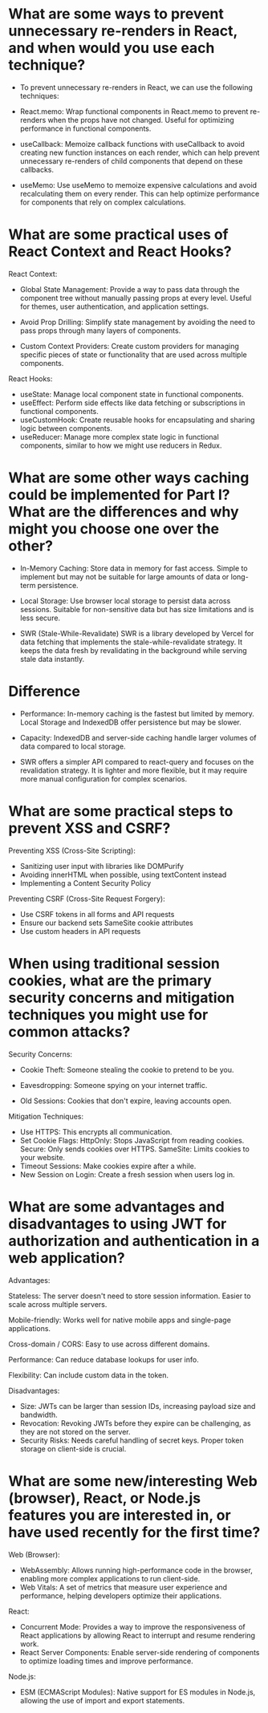 # What are some ways to prevent unnecessary re-renders in React, and when would you use each technique?

- To prevent unnecessary re-renders in React, we can use the following techniques:

- React.memo:
    Wrap functional components in React.memo to prevent re-renders when the props have not changed. Useful for optimizing performance in functional components.

- useCallback:
    Memoize callback functions with useCallback to avoid creating new function instances on each render, which can help prevent unnecessary re-renders of child components that depend on these callbacks.

- useMemo:
    Use useMemo to memoize expensive calculations and avoid recalculating them on every render. This can help optimize performance for components that rely on complex calculations.

# What are some practical uses of React Context and React Hooks?

React Context:

- Global State Management:
    Provide a way to pass data through the component tree without manually passing props at every level. Useful for themes, user authentication, and application settings.

- Avoid Prop Drilling:
    Simplify state management by avoiding the need to pass props through many layers of components.

- Custom Context Providers:
    Create custom providers for managing specific pieces of state or functionality that are used across multiple components.

React Hooks:

- useState:
    Manage local component state in functional components.
- useEffect:
    Perform side effects like data fetching or subscriptions in functional components.
- useCustomHook:
    Create reusable hooks for encapsulating and sharing logic between components.
- useReducer:
    Manage more complex state logic in functional components, similar to how we might use reducers in Redux.

# What are some other ways caching could be implemented for Part I? What are the differences and why might you choose one over the other?

- In-Memory Caching:
    Store data in memory for fast access. Simple to implement but may not be suitable for large amounts of data or long-term persistence.

- Local Storage:
    Use browser local storage to persist data across sessions. Suitable for non-sensitive data but has size limitations and is less secure.

- SWR (Stale-While-Revalidate)
    SWR is a library developed by Vercel for data fetching that implements the stale-while-revalidate strategy. It keeps the data fresh by revalidating in the background while serving stale data instantly.

# Difference

- Performance:
    In-memory caching is the fastest but limited by memory. Local Storage and IndexedDB offer persistence but may be slower.

- Capacity:
    IndexedDB and server-side caching handle larger volumes of data compared to local storage.

- SWR offers a simpler API compared to react-query and focuses on the revalidation strategy. It is lighter and more flexible, but it may require more manual configuration for complex scenarios.

# What are some practical steps to prevent XSS and CSRF?

Preventing XSS (Cross-Site Scripting):

- Sanitizing user input with libraries like DOMPurify
- Avoiding innerHTML when possible, using textContent instead
- Implementing a Content Security Policy

Preventing CSRF (Cross-Site Request Forgery):

- Use CSRF tokens in all forms and API requests
- Ensure our backend sets SameSite cookie attributes
- Use custom headers in API requests

# When using traditional session cookies, what are the primary security concerns and mitigation techniques you might use for common attacks?

Security Concerns:

- Cookie Theft:
    Someone stealing the cookie to pretend to be you.

- Eavesdropping:
    Someone spying on your internet traffic.

- Old Sessions:
    Cookies that don't expire, leaving accounts open.

Mitigation Techniques:

- Use HTTPS: This encrypts all communication.
- Set Cookie Flags:
    HttpOnly: Stops JavaScript from reading cookies.
    Secure: Only sends cookies over HTTPS.
    SameSite: Limits cookies to your website.
- Timeout Sessions: Make cookies expire after a while.
- New Session on Login: Create a fresh session when users log in.

# What are some advantages and disadvantages to using JWT for authorization and authentication in a web application?

Advantages:

Stateless:
    The server doesn't need to store session information.
    Easier to scale across multiple servers.

Mobile-friendly:
    Works well for native mobile apps and single-page applications.

Cross-domain / CORS:
    Easy to use across different domains.

Performance:
    Can reduce database lookups for user info.

Flexibility:
    Can include custom data in the token.

Disadvantages:

- Size:
    JWTs can be larger than session IDs, increasing payload size and bandwidth.
- Revocation:
    Revoking JWTs before they expire can be challenging, as they are not stored on the server.
- Security Risks:
    Needs careful handling of secret keys.
    Proper token storage on client-side is crucial.

# What are some new/interesting Web (browser), React, or Node.js features you are interested in, or have used recently for the first time?

Web (Browser):

- WebAssembly:
    Allows running high-performance code in the browser, enabling more complex applications to run client-side.
- Web Vitals:
    A set of metrics that measure user experience and performance, helping developers optimize their applications.

React:

- Concurrent Mode:
    Provides a way to improve the responsiveness of React applications by allowing React to interrupt and resume rendering work.
- React Server Components:
    Enable server-side rendering of components to optimize loading times and improve performance.

Node.js:

- ESM (ECMAScript Modules):
    Native support for ES modules in Node.js, allowing the use of import and export statements.